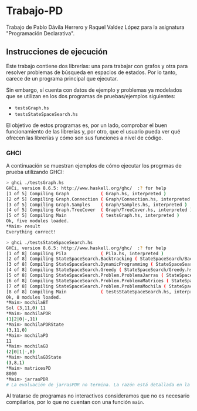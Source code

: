 
# Trabajo-PD

Trabajo de Pablo Dávila Herrero y Raquel Valdez López para la asignatura
"Programación Declarativa".


## Instrucciones de ejecución

Este trabajo contiene dos librerías: una para trabajar con grafos y otra para
resolver problemas de búsqueda en espacios de estados. Por lo tanto, carece de
un programa principal que ejecutar.

Sin embargo, sí cuenta con datos de ejemplo y problemas ya modelados que se
utilizan en los dos programas de pruebas/ejemplos siguientes:
 
 - `testsGraph.hs`
 - `testsStateSpaceSearch.hs`

El objetivo de estos programas es, por un lado, comprobar el buen funcionamiento
de las librerías y, por otro, que el usuario pueda ver qué ofrecen las
librerías y cómo son sus funciones a nivel de código.

### GHCI
A continuación se muestran ejemplos de cómo ejecutar los progrmas de prueba
utilizando GHCI:

``` Bash
> ghci ./testsGraph.hs
GHCi, version 8.6.5: http://www.haskell.org/ghc/  :? for help
[1 of 5] Compiling Graph            ( Graph.hs, interpreted )
[2 of 5] Compiling Graph.Connection ( Graph/Connection.hs, interpreted )
[3 of 5] Compiling Graph.Samples    ( Graph/Samples.hs, interpreted )
[4 of 5] Compiling Graph.TreeCover  ( Graph/TreeCover.hs, interpreted )
[5 of 5] Compiling Main             ( testsGraph.hs, interpreted )
Ok, five modules loaded.
*Main> result
Everything correct!
```

``` Bash
> ghci ./testsStateSpaceSearch.hs        
GHCi, version 8.6.5: http://www.haskell.org/ghc/  :? for help
[1 of 8] Compiling Pila             ( Pila.hs, interpreted )
[2 of 8] Compiling StateSpaceSearch.Backtracking ( StateSpaceSearch/Backtracking.hs, interpreted )
[3 of 8] Compiling StateSpaceSearch.DynamicProgramming ( StateSpaceSearch/DynamicProgramming.hs, interpreted )
[4 of 8] Compiling StateSpaceSearch.Greedy ( StateSpaceSearch/Greedy.hs, interpreted )
[5 of 8] Compiling StateSpaceSearch.Problem.ProblemaJarras ( StateSpaceSearch/Problem/ProblemaJarras.hs, interpreted )
[6 of 8] Compiling StateSpaceSearch.Problem.ProblemaMatrices ( StateSpaceSearch/Problem/ProblemaMatrices.hs, interpreted )
[7 of 8] Compiling StateSpaceSearch.Problem.ProblemaMochila ( StateSpaceSearch/Problem/ProblemaMochila.hs, interpreted )
[8 of 8] Compiling Main             ( testsStateSpaceSearch.hs, interpreted )
Ok, 8 modules loaded.
*Main> mochilaBT
Sol (3,11,0) 11  
*Main> mochilaPDR
(1|2|0|-,11)  
*Main> mochilaPDRState
(3,11,0)   
*Main> mochilaPD
11
*Main> mochilaGD
(2|0|1|-,8)
*Main> mochilaGDState
(3,8,1)
*Main> matricesPD
8000
*Main> jarrasPDR
# La evaluación de jarrasPDR no termina. La razón está detallada en la memoria
```

Al tratarse de programas no interactivos consideramos que no es necesario
compilarlos, por lo que no cuentan con una función `main`.

